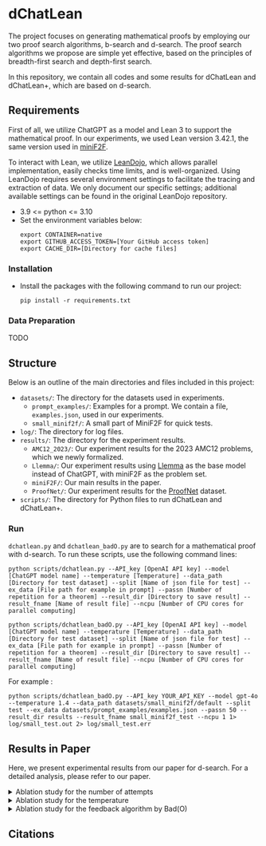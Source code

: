 # dChatLean
The project focuses on generating mathematical proofs by employing our two proof search algorithms, b-search and d-search. The proof search algorithms we propose are simple yet effective, based on the principles of breadth-first search and depth-first search. 

In this repository, we contain all codes and some results for dChatLean and dChatLean+, which are based on d-search.

## Requirements
First of all, we utilize ChatGPT as a model and Lean 3 to support the mathematical proof. In our experiments, we used Lean version 3.42.1, the same version used in [miniF2F](https://github.com/openai/miniF2F).

To interact with Lean, we utilize [LeanDojo](https://github.com/lean-dojo/LeanDojo), which allows parallel implementation, easily checks time limits, and is well-organized.
Using LeanDojo requires several environment settings to facilitate the tracing and extraction of data.
We only document our specific settings; additional available settings can be found in the original LeanDojo repository.

- 3.9 <= python <= 3.10
- Set the environment variables below:
    ```
    export CONTAINER=native
    export GITHUB_ACCESS_TOKEN=[Your GitHub access token]
    export CACHE_DIR=[Directory for cache files]
    ```

### Installation
- Install the packages with the following command to run our project:
    ```
    pip install -r requirements.txt
    ```
    
### Data Preparation
TODO

## Structure
Below is an outline of the main directories and files included in this project:
- `datasets/`: The directory for the datasets used in experiments.
    - `prompt_examples/`: Examples for a prompt. We contain a file, `examples.json`, used in our experiments.
    - `small_minif2f/`: A small part of MiniF2F for quick tests.
- `log/`: The directory for log files.
- `results/`: The directory for the experiment results.
    - `AMC12_2023/`: Our experiment results for the 2023 AMC12 problems, which we newly formalized.
    - `Llemma/`: Our experiment results using [Llemma](https://arxiv.org/abs/2310.10631) as the base model instead of ChatGPT, with miniF2F as the problem set.
    - `miniF2F/`: Our main results in the paper.
    - `ProofNet/`: Our experiment results for the [ProofNet](https://github.com/zhangir-azerbayev/ProofNet) dataset.
- `scripts/`: The directory for Python files to run dChatLean and dChatLean+.

### Run
`dchatlean.py` and `dchatlean_badO.py` are to search for a mathematical proof with d-search. To run these scripts, use the following command lines:
```
python scripts/dchatlean.py --API_key [OpenAI API key] --model [ChatGPT model name] --temperature [Temperature] --data_path [Directory for test dataset] --split [Name of json file for test] --ex_data [File path for example in prompt] --passn [Number of repetition for a theorem] --result_dir [Directory to save result] --result_fname [Name of result file] --ncpu [Number of CPU cores for parallel computing]

python scripts/dchatlean_badO.py --API_key [OpenAI API key] --model [ChatGPT model name] --temperature [Temperature] --data_path [Directory for test dataset] --split [Name of json file for test] --ex_data [File path for example in prompt] --passn [Number of repetition for a theorem] --result_dir [Directory to save result] --result_fname [Name of result file] --ncpu [Number of CPU cores for parallel computing]
```

For example :
```
python scripts/dchatlean_badO.py --API_key YOUR_API_KEY --model gpt-4o --temperature 1.4 --data_path datasets/small_minif2f/default --split test --ex_data datasets/prompt_examples/examples.json --passn 50 --result_dir results --result_fname small_minif2f_test --ncpu 1 1> log/small_test.out 2> log/small_test.err
```

## Results in Paper
Here, we present experimental results from our paper for d-search.
For a detailed analysis, please refer to our paper.

<details>
  <summary> Ablation study for the number of attempts </summary>
    
  Model|Baseline|Temperature|Number of attempts|Pass rate
  :---:|:---:|:---:|:---:|:---:
  dChatLean|GPT-4 Turbo|0.7|<p>10 <p>50|<p>13.93 \% <p>20.90 \%
  dChatLean|GPT-4 Turbo|1.4|<p>10 <p>50|<p>15.16 \% <p>23.77 \%
  
</details>

<details>
  <summary> Ablation study for the temperature </summary>
    
  Model|Baseline|Number of attempts|Temperature|Pass rate
  :---:|:---:|:---:|:---:|:---:
  dChatLean|GPT-4|10|<p>0.7 <p>1.4|<p>14.75 \% <p>15.98 \%
  dChatLean|GPT-4 Turbo|10|<p>0.7 <p>1.4|<p>13.93 \% <p>15.16 \%
  dChatLean|GPT-4 Turbo|50|<p>0.7 <p>1.4|<p>20.90 \% <p>23.77 \%
  
</details>

<details>
  <summary> Ablation study for the feedback algorithm by Bad(O) </summary>
    
  |Model|Baseline|Temperature|Number of attempts|Pass rate
  |:---:|:---:|:---:|:---:|:---:
  |<p>dChatLean <p>dChatLean+|GPT-4 Turbo|1.4|10|<p>15.16 \% <p>18.85 \%
  |<p>dChatLean <p>dChatLean+|GPT-4 Turbo|1.4|50|<p>23.77 \% <p>25.00 \%
  
</details>

## Citations
